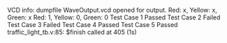 VCD info: dumpfile WaveOutput.vcd opened for output.
Red: x, Yellow: x, Green: x
Red: 1, Yellow: 0, Green: 0
Test Case 1 Passed
Test Case 2 Failed
Test Case 3 Failed
Test Case 4 Passed
Test Case 5 Passed
traffic_light_tb.v:85: $finish called at 405 (1s)